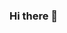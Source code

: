 ### Hi there 👋

<!--
**Aidzillafont/Aidzillafont** is a ✨ _special_ ✨ repository because its `README.md` (this file) appears on your GitHub profile.

👋 Hey there! I'm an experienced Data Scientist 📊, AI Programmer 🧠, and GPT Prompter 🤖. I'm passionate about leveraging the power of data and AI to make a meaningful impact in the world 🌍.

🌟 My skills include:
- Python 🐍
- Scikit-learn 📚
- Keras 🧪
- OpenAI 🌐
- SQL 🗄️
- PowerBI 📊
- PySpark 🔥

I'm always eager to learn and share my knowledge with the community. Thank you for checking out my GitHub! 😄🙏 Don't hesitate to reach out if you have any questions or if you're interested in collaborating on a project. Happy coding! 💻🚀

🎸 Fun fact: I also love playing guitar in my spare time!
